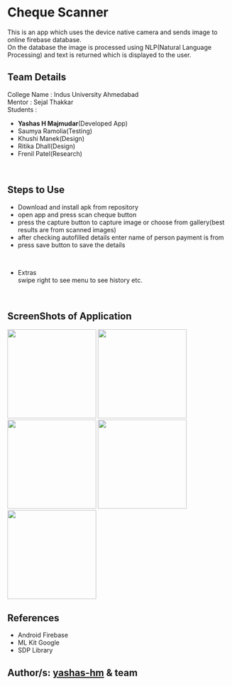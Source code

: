 # Cheque Scanner
This is an app which uses the device native camera and sends image to online firebase database. 
<br>On the database the image is processed using NLP(Natural Language Processing) and text is returned which is displayed to the user.
<br>

## Team Details
College Name : Indus University Ahmedabad<br>
Mentor       : Sejal Thakkar<br>
Students     : 
 - <b>Yashas H Majmudar</b>(Developed App)
 - Saumya Ramolia(Testing)
 - Khushi Manek(Design)
 - Ritika Dhall(Design)
 - Frenil Patel(Research)
<br>

## Steps to Use
- Download and install apk from repository
- open app and press scan cheque button
- press the capture button to capture image or choose from gallery(best results are from scanned images)
- after checking autofilled details enter name of person payment is from
- press save button to save the details
<br>

- Extras
<br>swipe right to see menu to see history etc.
<br>

## ScreenShots of Application

<img src="https://github.com/yashas-hm/Cheque-Sacnner/blob/main/images/1.jpg" width="200">
<img src="https://github.com/yashas-hm/Cheque-Sacnner/blob/main/images/2.jpg" width="200">
<img src="https://github.com/yashas-hm/Cheque-Sacnner/blob/main/images/3.jpg" width="200">
<img src="https://github.com/yashas-hm/Cheque-Sacnner/blob/main/images/4.jpg" width="200">
<img src="https://github.com/yashas-hm/Cheque-Sacnner/blob/main/images/5.jpg" width="200">

## References
- Android Firebase
- ML Kit Google
- SDP Library

## Author/s: [yashas-hm](https://github.com/yashas-hm) & team
